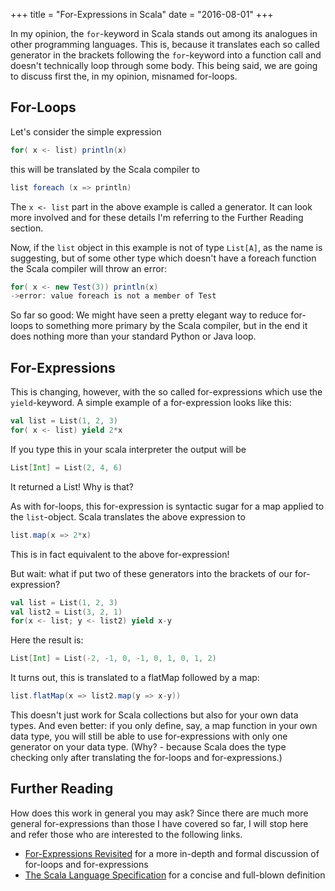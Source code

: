 +++
title = "For-Expressions in Scala"
date = "2016-08-01"
+++

In my opinion, the `for`-keyword in Scala stands out among its analogues
in other programming languages. This is, because it translates each so called generator in the brackets following
the `for`-keyword into a function call and doesn't technically
loop through some body.
This being said, we are going to discuss first the, in my opinion, misnamed for-loops.

## For-Loops

 Let's consider the simple expression

```scala
for( x <- list) println(x)
```

this will be translated by the Scala compiler to

```scala
list foreach (x => println)
```

The `x <- list` part in the above example is called a generator. It can look more involved and for these details I'm referring to the Further Reading section.

Now, if the `list` object in this example is not of type `List[A]`, as the name is suggesting, but of some other type which doesn't have a foreach  function the Scala compiler will throw an error:

```scala
for( x <- new Test(3)) println(x)
->error: value foreach is not a member of Test
```

So far so good: We might have seen a pretty elegant way to reduce for-loops to something more primary by the Scala compiler, but in the end it does nothing more than your standard Python or Java loop.

## For-Expressions
This is changing, however, with the so called for-expressions which use the `yield`-keyword.
A simple example of a for-expression looks like this:

```scala
val list = List(1, 2, 3)
for( x <- list) yield 2*x
```

If you type this in your scala interpreter the output will be

```scala
List[Int] = List(2, 4, 6)
```

It returned a List! Why is that?

As with for-loops, this for-expression is syntactic sugar for a map applied to the `list`-object. Scala translates the above expression to

```scala
list.map(x => 2*x)
```

This is in fact equivalent to the above for-expression!

But wait: what if put two of these generators into the brackets of our for-expression?

```scala
val list = List(1, 2, 3)
val list2 = List(3, 2, 1)
for(x <- list; y <- list2) yield x-y
```

Here the result is:

```scala
List[Int] = List(-2, -1, 0, -1, 0, 1, 0, 1, 2)
```

It turns out, this is translated to a flatMap followed by a map:

```scala
list.flatMap(x => list2.map(y => x-y))
```

This doesn't just work for Scala collections but also for your own data types. And even better: if you only define, say, a map function in your own data type, you will still be able to use for-expressions with only one generator on your data type. (Why? - because Scala does the type checking only after translating the for-loops and for-expressions.)

## Further Reading

 How does this work in general you may ask? Since there are much more general for-expressions than those I have covered so far, I will stop here and refer those who are interested to the following links.

* [For-Expressions Revisited](http://www.artima.com/pins1ed/for-expressions-revisited.html) for a more in-depth and formal discussion of for-loops and for-expressions
* [The Scala Language Specification](http://www.scala-lang.org/old/sites/default/files/linuxsoft_archives/docu/files/ScalaReference.pdf) for a concise and full-blown definition
